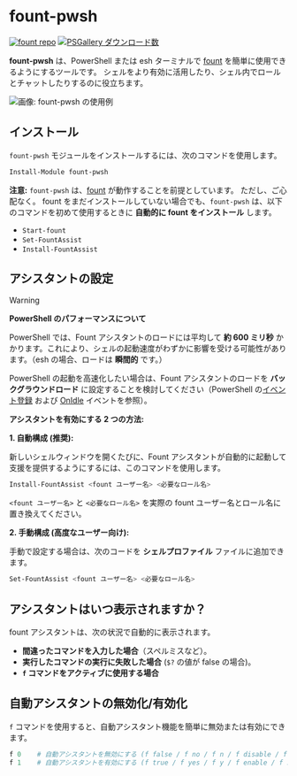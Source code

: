 # fount-pwsh

[![fount repo](https://steve02081504.github.io/fount/badges/fount_repo.svg)](https://github.com/steve02081504/fount)
[![PSGallery ダウンロード数](https://img.shields.io/powershellgallery/dt/fount-pwsh)](https://www.powershellgallery.com/packages/fount-pwsh)

**fount-pwsh** は、PowerShell または esh ターミナルで [fount](https://github.com/steve02081504/fount) を簡単に使用できるようにするツールです。
シェルをより有効に活用したり、シェル内でロールとチャットしたりするのに役立ちます。

![画像: fount-pwsh の使用例](https://github.com/user-attachments/assets/93afee48-93d4-42c7-a5e0-b7f5c93bdee9)

## インストール

`fount-pwsh` モジュールをインストールするには、次のコマンドを使用します。

```powershell
Install-Module fount-pwsh
```

**注意:** `fount-pwsh` は、[fount](https://github.com/steve02081504/fount) が動作することを前提としています。
ただし、ご心配なく。
fount をまだインストールしていない場合でも、`fount-pwsh` は、以下のコマンドを初めて使用するときに **自動的に fount をインストール** します。

- `Start-fount`
- `Set-FountAssist`
- `Install-FountAssist`

## アシスタントの設定

> [!WARNING]
> **PowerShell のパフォーマンスについて**
>
> PowerShell では、Fount アシスタントのロードには平均して **約 600 ミリ秒** かかります。これにより、シェルの起動速度がわずかに影響を受ける可能性があります。（esh の場合、ロードは **瞬間的** です。）
>
> PowerShell の起動を高速化したい場合は、Fount アシスタントのロードを **バックグラウンドロード** に設定することを検討してください（PowerShell の[イベント登録](https://learn.microsoft.com/powershell/module/microsoft.powershell.utility/register-engineevent?view=powershell-7.5) および [OnIdle](https://learn.microsoft.com/dotnet/api/system.management.automation.psengineevent.onidle?view=powershellsdk-7.4.0) イベントを参照）。

**アシスタントを有効にする 2 つの方法:**

**1. 自動構成 (推奨):**

新しいシェルウィンドウを開くたびに、Fount アシスタントが自動的に起動して支援を提供するようにするには、このコマンドを使用します。

```powershell
Install-FountAssist <fount ユーザー名> <必要なロール名>
```

`<fount ユーザー名>` と `<必要なロール名>` を実際の fount ユーザー名とロール名に置き換えてください。

**2. 手動構成 (高度なユーザー向け):**

手動で設定する場合は、次のコードを **シェルプロファイル** ファイルに追加できます。

```powershell
Set-FountAssist <fount ユーザー名> <必要なロール名>
```

## アシスタントはいつ表示されますか？

fount アシスタントは、次の状況で自動的に表示されます。

- **間違ったコマンドを入力した場合**（スペルミスなど）。
- **実行したコマンドの実行に失敗した場合** (`$?` の値が false の場合)。
- **`f` コマンドをアクティブに使用する場合**

## 自動アシスタントの無効化/有効化

`f` コマンドを使用すると、自動アシスタント機能を簡単に無効または有効にできます。

```powershell
f 0    # 自動アシスタントを無効にする (f false / f no / f n / f disable / f unset / f off なども可能)
f 1    # 自動アシスタントを有効にする (f true / f yes / f y / f enable / f set / f on なども可能)
```
